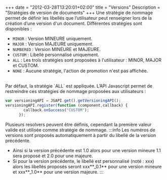 +++
date = "2012-03-28T13:20:01+02:00"
title = "Versions"
Description = "Stratégies de version de documents"
+++
Une stratégie de nommage permet de définir les libellés que l’utilisateur peut renseigner lors de la création d’une version d'un document. Différentes stratégies sont disponibles : 

* `MINOR` :  Version MINEURE uniquement. 
* `MAJOR`  : Version MAJEURE uniquement.
* `NUMBERED` : Version MINEURE et MAJEURE.
* `CUSTOM` : Libellé personnalisé uniquement.
* `ALL` : Les trois stratégies sont proposées à l'utilisateur : MINOR, MAJOR et CUSTOM.
* `NONE` : Aucune stratégie, l'action de promotion n'est pas affichée.

<br/>
Par défaut, la stratégie `ALL` est appliquée. L’API Javascript permet de restreindre ces stratégies de nommage proposées aux utilisateurs : 

```javascript 
var versioningAPI = JSAPI.get().getVersioningAPI();
versioningAPI.register(function (component,callback) {
        callback.onSuccess("CUSTOM");
      });
```
Plusieurs resolvers peuvent être définis, cependant la première valeur valide est utilisée comme stratégie de nommage.
:::info
Les numéros de versions sont proposés automatiquement à partir du libellé de la version précédente. 

* Ainsi si la version précédente est 1.0 alors pour une version mineure 1.1 sera proposé et 2.0 pour une majeure. 
* Si pour la version précédente, le libellé est personnalisé (noté : xxx) alors les libellés proposés seront xxx**_0.1** pour une version mineure et xxx**_1.0** pour une version majeure. 
:::
